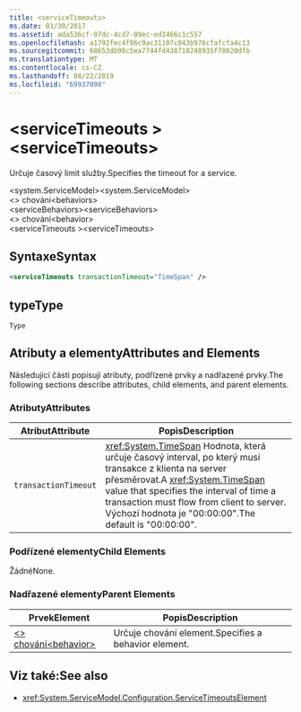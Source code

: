 ```yaml
---
title: <serviceTimeouts>
ms.date: 03/30/2017
ms.assetid: ada536cf-97dc-4cd7-89ec-ed1466c1c557
ms.openlocfilehash: a1792fec4f86c9ac31107c043b976cfafcfa4c13
ms.sourcegitcommit: 68653db98c5ea7744fd438710248935f70020dfb
ms.translationtype: MT
ms.contentlocale: cs-CZ
ms.lasthandoff: 08/22/2019
ms.locfileid: "69937098"
---
```

# <a name="servicetimeouts"></a><span data-ttu-id="e29d3-101">\<serviceTimeouts ></span><span class="sxs-lookup"><span data-stu-id="e29d3-101">\<serviceTimeouts></span></span>
<span data-ttu-id="e29d3-102">Určuje časový limit služby.</span><span class="sxs-lookup"><span data-stu-id="e29d3-102">Specifies the timeout for a service.</span></span>  
  
 <span data-ttu-id="e29d3-103">\<system.ServiceModel></span><span class="sxs-lookup"><span data-stu-id="e29d3-103">\<system.ServiceModel></span></span>  
<span data-ttu-id="e29d3-104">\<> chování</span><span class="sxs-lookup"><span data-stu-id="e29d3-104">\<behaviors></span></span>  
<span data-ttu-id="e29d3-105">\<serviceBehaviors></span><span class="sxs-lookup"><span data-stu-id="e29d3-105">\<serviceBehaviors></span></span>  
<span data-ttu-id="e29d3-106">\<> chování</span><span class="sxs-lookup"><span data-stu-id="e29d3-106">\<behavior></span></span>  
<span data-ttu-id="e29d3-107">\<serviceTimeouts ></span><span class="sxs-lookup"><span data-stu-id="e29d3-107">\<serviceTimeouts></span></span>  
  
## <a name="syntax"></a><span data-ttu-id="e29d3-108">Syntaxe</span><span class="sxs-lookup"><span data-stu-id="e29d3-108">Syntax</span></span>  
  
```xml  
<serviceTimeouts transactionTimeout="TimeSpan" />
```  
  
## <a name="type"></a><span data-ttu-id="e29d3-109">type</span><span class="sxs-lookup"><span data-stu-id="e29d3-109">Type</span></span>  
 `Type`  
  
## <a name="attributes-and-elements"></a><span data-ttu-id="e29d3-110">Atributy a elementy</span><span class="sxs-lookup"><span data-stu-id="e29d3-110">Attributes and Elements</span></span>  
 <span data-ttu-id="e29d3-111">Následující části popisují atributy, podřízené prvky a nadřazené prvky.</span><span class="sxs-lookup"><span data-stu-id="e29d3-111">The following sections describe attributes, child elements, and parent elements.</span></span>  
  
### <a name="attributes"></a><span data-ttu-id="e29d3-112">Atributy</span><span class="sxs-lookup"><span data-stu-id="e29d3-112">Attributes</span></span>  
  
|<span data-ttu-id="e29d3-113">Atribut</span><span class="sxs-lookup"><span data-stu-id="e29d3-113">Attribute</span></span>|<span data-ttu-id="e29d3-114">Popis</span><span class="sxs-lookup"><span data-stu-id="e29d3-114">Description</span></span>|  
|---------------|-----------------|  
|`transactionTimeout`|<span data-ttu-id="e29d3-115"><xref:System.TimeSpan> Hodnota, která určuje časový interval, po který musí transakce z klienta na server přesměrovat.</span><span class="sxs-lookup"><span data-stu-id="e29d3-115">A <xref:System.TimeSpan> value that specifies the interval of time a transaction must flow from client to server.</span></span> <span data-ttu-id="e29d3-116">Výchozí hodnota je "00:00:00".</span><span class="sxs-lookup"><span data-stu-id="e29d3-116">The default is "00:00:00".</span></span>|  
  
### <a name="child-elements"></a><span data-ttu-id="e29d3-117">Podřízené elementy</span><span class="sxs-lookup"><span data-stu-id="e29d3-117">Child Elements</span></span>  
 <span data-ttu-id="e29d3-118">Žádné</span><span class="sxs-lookup"><span data-stu-id="e29d3-118">None.</span></span>  
  
### <a name="parent-elements"></a><span data-ttu-id="e29d3-119">Nadřazené elementy</span><span class="sxs-lookup"><span data-stu-id="e29d3-119">Parent Elements</span></span>  
  
|<span data-ttu-id="e29d3-120">Prvek</span><span class="sxs-lookup"><span data-stu-id="e29d3-120">Element</span></span>|<span data-ttu-id="e29d3-121">Popis</span><span class="sxs-lookup"><span data-stu-id="e29d3-121">Description</span></span>|  
|-------------|-----------------|  
|[<span data-ttu-id="e29d3-122">\<> chování</span><span class="sxs-lookup"><span data-stu-id="e29d3-122">\<behavior></span></span>](behavior-of-endpointbehaviors.md)|<span data-ttu-id="e29d3-123">Určuje chování element.</span><span class="sxs-lookup"><span data-stu-id="e29d3-123">Specifies a behavior element.</span></span>|  
  
## <a name="see-also"></a><span data-ttu-id="e29d3-124">Viz také:</span><span class="sxs-lookup"><span data-stu-id="e29d3-124">See also</span></span>

- <xref:System.ServiceModel.Configuration.ServiceTimeoutsElement>
